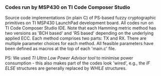 ### Codes run by MSP430 on TI Code Composer Studio

Source code implementations (in plain C) of PS-based fuzzy cryptographic primitives on TI MSP430 LaunchPad development board. All codes run on TI Code Composer Studio IDE. Note that each Hamming metric method has two versions as 'BCH based' and 'RS based' depending on the underlying applied ECC. Each method comprises two parts: TX and RX. There are multiple parameter choices for each method. All feasible parameters have been defined as macros at the top of each 'main.c' file.

PS: We used *TI Ultra Low Power Advisor tool* to minimise power consumption - this also makes part of the codes look 'wired', e.g., the *IF ELSE* structures are generally replaced by *WHILE* structures.  
